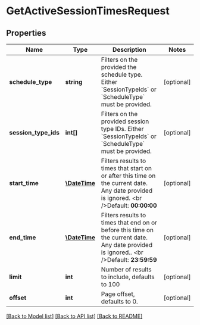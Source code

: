 # GetActiveSessionTimesRequest

## Properties
Name | Type | Description | Notes
------------ | ------------- | ------------- | -------------
**schedule_type** | **string** | Filters on the provided the schedule type. Either &#x60;SessionTypeIds&#x60; or &#x60;ScheduleType&#x60; must be provided. | [optional] 
**session_type_ids** | **int[]** | Filters on the provided session type IDs. Either &#x60;SessionTypeIds&#x60; or &#x60;ScheduleType&#x60; must be provided. | [optional] 
**start_time** | [**\DateTime**](\DateTime.md) | Filters results to times that start on or after this time on the current date. Any date provided is ignored.  &lt;br /&gt;Default: **00:00:00** | [optional] 
**end_time** | [**\DateTime**](\DateTime.md) | Filters results to times that end on or before this time on the current date. Any date provided is ignored..  &lt;br /&gt;Default: **23:59:59** | [optional] 
**limit** | **int** | Number of results to include, defaults to 100 | [optional] 
**offset** | **int** | Page offset, defaults to 0. | [optional] 

[[Back to Model list]](../README.md#documentation-for-models) [[Back to API list]](../README.md#documentation-for-api-endpoints) [[Back to README]](../README.md)


